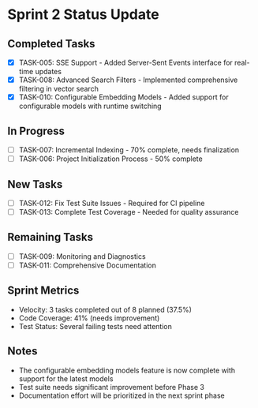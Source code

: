 # Sprint 2 Status Update

## Completed Tasks
- [x] TASK-005: SSE Support - Added Server-Sent Events interface for real-time updates
- [x] TASK-008: Advanced Search Filters - Implemented comprehensive filtering in vector search
- [x] TASK-010: Configurable Embedding Models - Added support for configurable models with runtime switching

## In Progress
- [ ] TASK-007: Incremental Indexing - 70% complete, needs finalization
- [ ] TASK-006: Project Initialization Process - 50% complete

## New Tasks
- [ ] TASK-012: Fix Test Suite Issues - Required for CI pipeline
- [ ] TASK-013: Complete Test Coverage - Needed for quality assurance

## Remaining Tasks
- [ ] TASK-009: Monitoring and Diagnostics
- [ ] TASK-011: Comprehensive Documentation

## Sprint Metrics
- Velocity: 3 tasks completed out of 8 planned (37.5%)
- Code Coverage: 41% (needs improvement)
- Test Status: Several failing tests need attention

## Notes
- The configurable embedding models feature is now complete with support for the latest models
- Test suite needs significant improvement before Phase 3
- Documentation effort will be prioritized in the next sprint phase